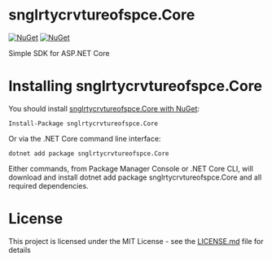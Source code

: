 snglrtycrvtureofspce.Core
=======

[![NuGet](https://img.shields.io/nuget/dt/snglrtycrvtureofspce.Core.svg)](https://www.nuget.org/packages/snglrtycrvtureofspce.Core)
[![NuGet](https://img.shields.io/nuget/vpre/snglrtycrvtureofspce.Core.svg)](https://www.nuget.org/packages/snglrtycrvtureofspce.Core)

Simple SDK for ASP.NET Core

# Installing snglrtycrvtureofspce.Core

You should install [snglrtycrvtureofspce.Core with NuGet](https://www.nuget.org/packages/snglrtycrvtureofspce.Core):

    Install-Package snglrtycrvtureofspce.Core

Or via the .NET Core command line interface:

    dotnet add package snglrtycrvtureofspce.Core

Either commands, from Package Manager Console or .NET Core CLI, will download and install dotnet add package snglrtycrvtureofspce.Core and all required dependencies.


# License
This project is licensed under the MIT License - see the [LICENSE.md](LICENSE) file for details